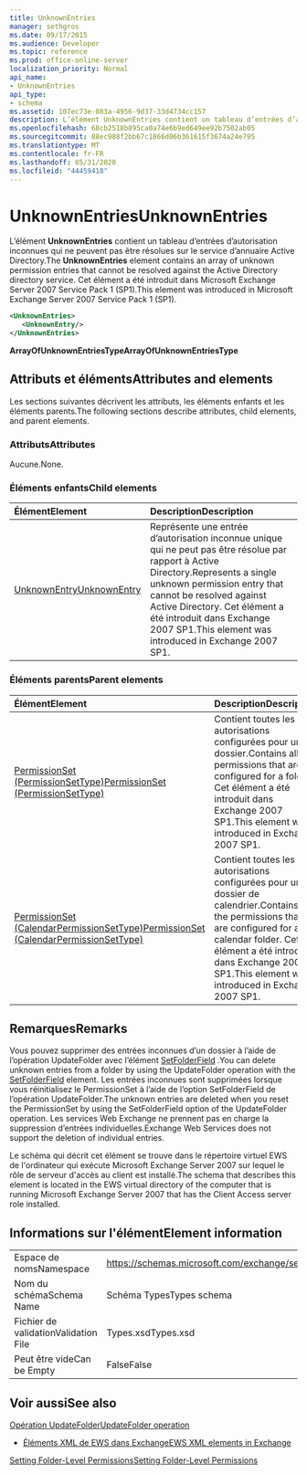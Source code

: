 ```yaml
---
title: UnknownEntries
manager: sethgros
ms.date: 09/17/2015
ms.audience: Developer
ms.topic: reference
ms.prod: office-online-server
localization_priority: Normal
api_name:
- UnknownEntries
api_type:
- schema
ms.assetid: 107ec73e-083a-4956-9d37-33d4734cc157
description: L’élément UnknownEntries contient un tableau d’entrées d’autorisation inconnues qui ne peuvent pas être résolues sur le service d’annuaire Active Directory. Cet élément a été introduit dans Microsoft Exchange Server 2007 Service Pack 1 (SP1).
ms.openlocfilehash: 68cb2518b895ca0a74e6b9ed649ee92b7502ab05
ms.sourcegitcommit: 88ec988f2bb67c1866d06b361615f3674a24e795
ms.translationtype: MT
ms.contentlocale: fr-FR
ms.lasthandoff: 05/31/2020
ms.locfileid: "44459418"
---
```

# <a name="unknownentries"></a><span data-ttu-id="f0680-104">UnknownEntries</span><span class="sxs-lookup"><span data-stu-id="f0680-104">UnknownEntries</span></span>

<span data-ttu-id="f0680-105">L’élément **UnknownEntries** contient un tableau d’entrées d’autorisation inconnues qui ne peuvent pas être résolues sur le service d’annuaire Active Directory.</span><span class="sxs-lookup"><span data-stu-id="f0680-105">The **UnknownEntries** element contains an array of unknown permission entries that cannot be resolved against the Active Directory directory service.</span></span> <span data-ttu-id="f0680-106">Cet élément a été introduit dans Microsoft Exchange Server 2007 Service Pack 1 (SP1).</span><span class="sxs-lookup"><span data-stu-id="f0680-106">This element was introduced in Microsoft Exchange Server 2007 Service Pack 1 (SP1).</span></span> 
  
```xml
<UnknownEntries>
   <UnknownEntry/>
</UnknownEntries>
```

 <span data-ttu-id="f0680-107">**ArrayOfUnknownEntriesType**</span><span class="sxs-lookup"><span data-stu-id="f0680-107">**ArrayOfUnknownEntriesType**</span></span>
## <a name="attributes-and-elements"></a><span data-ttu-id="f0680-108">Attributs et éléments</span><span class="sxs-lookup"><span data-stu-id="f0680-108">Attributes and elements</span></span>

<span data-ttu-id="f0680-109">Les sections suivantes décrivent les attributs, les éléments enfants et les éléments parents.</span><span class="sxs-lookup"><span data-stu-id="f0680-109">The following sections describe attributes, child elements, and parent elements.</span></span>
  
### <a name="attributes"></a><span data-ttu-id="f0680-110">Attributs</span><span class="sxs-lookup"><span data-stu-id="f0680-110">Attributes</span></span>

<span data-ttu-id="f0680-111">Aucune.</span><span class="sxs-lookup"><span data-stu-id="f0680-111">None.</span></span>
  
### <a name="child-elements"></a><span data-ttu-id="f0680-112">Éléments enfants</span><span class="sxs-lookup"><span data-stu-id="f0680-112">Child elements</span></span>

|<span data-ttu-id="f0680-113">**Élément**</span><span class="sxs-lookup"><span data-stu-id="f0680-113">**Element**</span></span>|<span data-ttu-id="f0680-114">**Description**</span><span class="sxs-lookup"><span data-stu-id="f0680-114">**Description**</span></span>|
|:-----|:-----|
|[<span data-ttu-id="f0680-115">UnknownEntry</span><span class="sxs-lookup"><span data-stu-id="f0680-115">UnknownEntry</span></span>](unknownentry.md) <br/> |<span data-ttu-id="f0680-116">Représente une entrée d’autorisation inconnue unique qui ne peut pas être résolue par rapport à Active Directory.</span><span class="sxs-lookup"><span data-stu-id="f0680-116">Represents a single unknown permission entry that cannot be resolved against Active Directory.</span></span> <span data-ttu-id="f0680-117">Cet élément a été introduit dans Exchange 2007 SP1.</span><span class="sxs-lookup"><span data-stu-id="f0680-117">This element was introduced in Exchange 2007 SP1.</span></span>  <br/> |
   
### <a name="parent-elements"></a><span data-ttu-id="f0680-118">Éléments parents</span><span class="sxs-lookup"><span data-stu-id="f0680-118">Parent elements</span></span>

|<span data-ttu-id="f0680-119">**Élément**</span><span class="sxs-lookup"><span data-stu-id="f0680-119">**Element**</span></span>|<span data-ttu-id="f0680-120">**Description**</span><span class="sxs-lookup"><span data-stu-id="f0680-120">**Description**</span></span>|
|:-----|:-----|
|[<span data-ttu-id="f0680-121">PermissionSet (PermissionSetType)</span><span class="sxs-lookup"><span data-stu-id="f0680-121">PermissionSet (PermissionSetType)</span></span>](permissionset-permissionsettype.md) <br/> |<span data-ttu-id="f0680-122">Contient toutes les autorisations configurées pour un dossier.</span><span class="sxs-lookup"><span data-stu-id="f0680-122">Contains all the permissions that are configured for a folder.</span></span> <span data-ttu-id="f0680-123">Cet élément a été introduit dans Exchange 2007 SP1.</span><span class="sxs-lookup"><span data-stu-id="f0680-123">This element was introduced in Exchange 2007 SP1.</span></span>  <br/> |
|[<span data-ttu-id="f0680-124">PermissionSet (CalendarPermissionSetType)</span><span class="sxs-lookup"><span data-stu-id="f0680-124">PermissionSet (CalendarPermissionSetType)</span></span>](permissionset-calendarpermissionsettype.md) <br/> |<span data-ttu-id="f0680-125">Contient toutes les autorisations configurées pour un dossier de calendrier.</span><span class="sxs-lookup"><span data-stu-id="f0680-125">Contains all the permissions that are configured for a calendar folder.</span></span> <span data-ttu-id="f0680-126">Cet élément a été introduit dans Exchange 2007 SP1.</span><span class="sxs-lookup"><span data-stu-id="f0680-126">This element was introduced in Exchange 2007 SP1.</span></span>  <br/> |
   
## <a name="remarks"></a><span data-ttu-id="f0680-127">Remarques</span><span class="sxs-lookup"><span data-stu-id="f0680-127">Remarks</span></span>

<span data-ttu-id="f0680-128">Vous pouvez supprimer des entrées inconnues d’un dossier à l’aide de l’opération UpdateFolder avec l’élément [SetFolderField](setfolderfield.md) .</span><span class="sxs-lookup"><span data-stu-id="f0680-128">You can delete unknown entries from a folder by using the UpdateFolder operation with the [SetFolderField](setfolderfield.md) element.</span></span> <span data-ttu-id="f0680-129">Les entrées inconnues sont supprimées lorsque vous réinitialisez le PermissionSet à l’aide de l’option SetFolderField de l’opération UpdateFolder.</span><span class="sxs-lookup"><span data-stu-id="f0680-129">The unknown entries are deleted when you reset the PermissionSet by using the SetFolderField option of the UpdateFolder operation.</span></span> <span data-ttu-id="f0680-130">Les services Web Exchange ne prennent pas en charge la suppression d’entrées individuelles.</span><span class="sxs-lookup"><span data-stu-id="f0680-130">Exchange Web Services does not support the deletion of individual entries.</span></span> 
  
<span data-ttu-id="f0680-131">Le schéma qui décrit cet élément se trouve dans le répertoire virtuel EWS de l'ordinateur qui exécute Microsoft Exchange Server 2007 sur lequel le rôle de serveur d'accès au client est installé.</span><span class="sxs-lookup"><span data-stu-id="f0680-131">The schema that describes this element is located in the EWS virtual directory of the computer that is running Microsoft Exchange Server 2007 that has the Client Access server role installed.</span></span>
  
## <a name="element-information"></a><span data-ttu-id="f0680-132">Informations sur l'élément</span><span class="sxs-lookup"><span data-stu-id="f0680-132">Element information</span></span>

|||
|:-----|:-----|
|<span data-ttu-id="f0680-133">Espace de noms</span><span class="sxs-lookup"><span data-stu-id="f0680-133">Namespace</span></span>  <br/> |https://schemas.microsoft.com/exchange/services/2006/types  <br/> |
|<span data-ttu-id="f0680-134">Nom du schéma</span><span class="sxs-lookup"><span data-stu-id="f0680-134">Schema Name</span></span>  <br/> |<span data-ttu-id="f0680-135">Schéma Types</span><span class="sxs-lookup"><span data-stu-id="f0680-135">Types schema</span></span>  <br/> |
|<span data-ttu-id="f0680-136">Fichier de validation</span><span class="sxs-lookup"><span data-stu-id="f0680-136">Validation File</span></span>  <br/> |<span data-ttu-id="f0680-137">Types.xsd</span><span class="sxs-lookup"><span data-stu-id="f0680-137">Types.xsd</span></span>  <br/> |
|<span data-ttu-id="f0680-138">Peut être vide</span><span class="sxs-lookup"><span data-stu-id="f0680-138">Can be Empty</span></span>  <br/> |<span data-ttu-id="f0680-139">False</span><span class="sxs-lookup"><span data-stu-id="f0680-139">False</span></span>  <br/> |
   
## <a name="see-also"></a><span data-ttu-id="f0680-140">Voir aussi</span><span class="sxs-lookup"><span data-stu-id="f0680-140">See also</span></span>



[<span data-ttu-id="f0680-141">Opération UpdateFolder</span><span class="sxs-lookup"><span data-stu-id="f0680-141">UpdateFolder operation</span></span>](updatefolder-operation.md)


- [<span data-ttu-id="f0680-142">Éléments XML de EWS dans Exchange</span><span class="sxs-lookup"><span data-stu-id="f0680-142">EWS XML elements in Exchange</span></span>](ews-xml-elements-in-exchange.md)


[<span data-ttu-id="f0680-143">Setting Folder-Level Permissions</span><span class="sxs-lookup"><span data-stu-id="f0680-143">Setting Folder-Level Permissions</span></span>](https://msdn.microsoft.com/library/c7530e86-5112-401c-b10a-9c054ae59f07%28Office.15%29.aspx)

